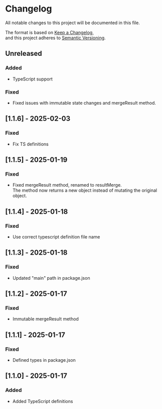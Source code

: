 # Changelog

All notable changes to this project will be documented in this file.

The format is based on [Keep a Changelog](https://keepachangelog.com/en/1.0.0/),  
and this project adheres to [Semantic Versioning](https://semver.org/spec/v2.0.0.html).

## Unreleased
### Added
- TypeScript support

### Fixed
- Fixed issues with immutable state changes and mergeResult method.

## [1.1.6] - 2025-02-03
### Fixed
- Fix TS definitions

## [1.1.5] - 2025-01-19
### Fixed
- Fixed mergeResult method, renamed to resultMerge.  
  The method now returns a new object instead of mutating the original object. 

## [1.1.4] - 2025-01-18
### Fixed
- Use correct typescript definition file name

## [1.1.3] - 2025-01-18
### Fixed
- Updated "main" path in package.json

## [1.1.2] - 2025-01-17
### Fixed
- Immutable mergeResult method

## [1.1.1] - 2025-01-17
### Fixed
- Defined types in package.json

## [1.1.0] - 2025-01-17
### Added
- Added TypeScript definitions